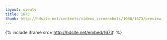 ```yaml
---
layout: sieutv
title: 1673
thumb: http://hdsite.net/contents/videos_screenshots/1000/1673/preview_360p.mp4.jpg
---
```

{% include iframe src='http://hdsite.net/embed/1673' %}
 
